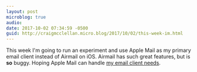 ```yaml
---
layout: post
microblog: true
audio: 
date: 2017-10-02 07:34:59 -0500
guid: http://craigmcclellan.micro.blog/2017/10/02/this-week-im.html
---
```

This week I'm going to run an experiment and use Apple Mail as my primary email client instead of Airmail on iOS. Airmail has such great features, but is **so** buggy. Hoping Apple Mail can handle [my email client needs](http://www.theclassnerd.com/blog/2017/8/5/the-hunt-for-an-email-client).
